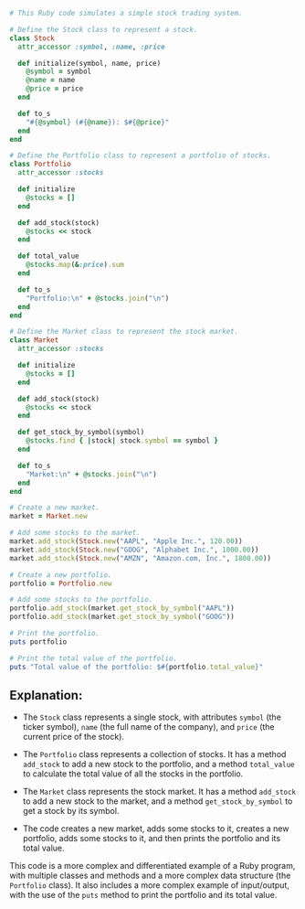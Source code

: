 ```ruby
# This Ruby code simulates a simple stock trading system.

# Define the Stock class to represent a stock.
class Stock
  attr_accessor :symbol, :name, :price

  def initialize(symbol, name, price)
    @symbol = symbol
    @name = name
    @price = price
  end

  def to_s
    "#{@symbol} (#{@name}): $#{@price}"
  end
end

# Define the Portfolio class to represent a portfolio of stocks.
class Portfolio
  attr_accessor :stocks

  def initialize
    @stocks = []
  end

  def add_stock(stock)
    @stocks << stock
  end

  def total_value
    @stocks.map(&:price).sum
  end

  def to_s
    "Portfolio:\n" + @stocks.join("\n")
  end
end

# Define the Market class to represent the stock market.
class Market
  attr_accessor :stocks

  def initialize
    @stocks = []
  end

  def add_stock(stock)
    @stocks << stock
  end

  def get_stock_by_symbol(symbol)
    @stocks.find { |stock| stock.symbol == symbol }
  end

  def to_s
    "Market:\n" + @stocks.join("\n")
  end
end

# Create a new market.
market = Market.new

# Add some stocks to the market.
market.add_stock(Stock.new("AAPL", "Apple Inc.", 120.00))
market.add_stock(Stock.new("GOOG", "Alphabet Inc.", 1000.00))
market.add_stock(Stock.new("AMZN", "Amazon.com, Inc.", 1800.00))

# Create a new portfolio.
portfolio = Portfolio.new

# Add some stocks to the portfolio.
portfolio.add_stock(market.get_stock_by_symbol("AAPL"))
portfolio.add_stock(market.get_stock_by_symbol("GOOG"))

# Print the portfolio.
puts portfolio

# Print the total value of the portfolio.
puts "Total value of the portfolio: $#{portfolio.total_value}"
```

## Explanation:

- The `Stock` class represents a single stock, with attributes `symbol` (the ticker symbol), `name` (the full name of the company), and `price` (the current price of the stock).

- The `Portfolio` class represents a collection of stocks. It has a method `add_stock` to add a new stock to the portfolio, and a method `total_value` to calculate the total value of all the stocks in the portfolio.

- The `Market` class represents the stock market. It has a method `add_stock` to add a new stock to the market, and a method `get_stock_by_symbol` to get a stock by its symbol.

- The code creates a new market, adds some stocks to it, creates a new portfolio, adds some stocks to it, and then prints the portfolio and its total value.

This code is a more complex and differentiated example of a Ruby program, with multiple classes and methods and a more complex data structure (the `Portfolio` class). It also includes a more complex example of input/output, with the use of the `puts` method to print the portfolio and its total value.